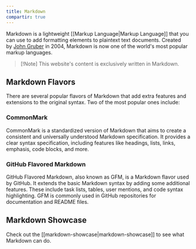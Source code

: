 ```yaml
---
title: Markdown
compartir: true
---
```


Markdown is a lightweight [[Markup Language|Markup Language]] that you can use to add formatting elements to plaintext text documents. Created by [John Gruber](https://daringfireball.net/projects/markdown/) in 2004, Markdown is now one of the world's most popular markup languages.

> [!Note] This website's content is exclusively written in Markdown.

## Markdown Flavors

There are several popular flavors of Markdown that add extra features and extensions to the original syntax. Two of the most popular ones include:

### CommonMark

CommonMark is a standardized version of Markdown that aims to create a consistent and universally understood Markdown specification. It provides a clear syntax specification, including features like headings, lists, links, emphasis, code blocks, and more.

### GitHub Flavored Markdown

GitHub Flavored Markdown, also known as GFM, is a Markdown flavor used by GitHub. It extends the basic Markdown syntax by adding some additional features. These include task lists, tables, user mentions, and code syntax highlighting. GFM is commonly used in GitHub repositories for documentation and README files.

## Markdown Showcase

Check out the [[markdown-showcase|markdown-showcase]] to see what Markdown can do.
